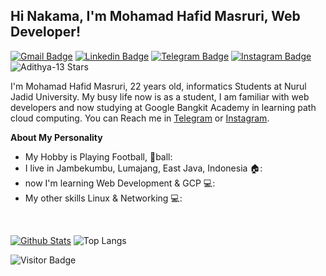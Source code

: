 
## Hi Nakama, I'm Mohamad Hafid Masruri, Web Developer!


[![Gmail Badge](https://img.shields.io/badge/-Gmail-white?style=plastic&logo=Gmail&link=mailto:do.crazy192@gmail.com)](mailto:do.crazy192@gmail.com)
[![Linkedin Badge](https://img.shields.io/badge/-LinkedIn-blue?style=plastic&logo=Linkedin&link=https://www.linkedin.com/in/mohamad-hafid-masruri-a225a9175/)](https://www.linkedin.com/in/mohamad-hafid-masruri-a225a9175/) 
[![Telegram Badge](https://img.shields.io/badge/-Telegram-blue?style=plastic&logo=telegram&link=https://t.me/xnuxer17)](https://t.me/xnuxer17) 
[![Instagram Badge](https://img.shields.io/badge/-Instagram-white?style=plastic&logo=instagram&link=https://www.instagram.com/hafet17/)](https://www.instagram.com/hafet17/)
![Adithya-13 Stars](https://img.shields.io/github/stars/hafet17?affiliations=OWNER&style=social)

I'm Mohamad Hafid Masruri, 22 years old, informatics Students at Nurul Jadid University. My busy life now is as a student, I am familiar with web developers and now studying at Google Bangkit Academy in learning path cloud computing. You can Reach me in [Telegram](https://t.me/hafet17) or [Instagram](https://www.instagram.com/hafet17/).

**About My Personality**

- My Hobby is Playing Football, 🏈ball: 
- I live in Jambekumbu, Lumajang, East Java, Indonesia 🏠:
- now I'm learning Web Development & GCP 💻:
- My other skills Linux & Networking 💻:

&nbsp;

[![Github Stats](https://github-readme-stats.vercel.app/api?username=hafet17&theme=cobalt&show_icons=true)](https://github.com/hafet17)
![Top Langs](https://github-readme-stats.vercel.app/api/top-langs/?username=hafet17&hide=TeX&layout=compact&theme=cobalt)

![Visitor Badge](https://visitor-badge.laobi.icu/badge?page_id=hafet17.hafet17)
